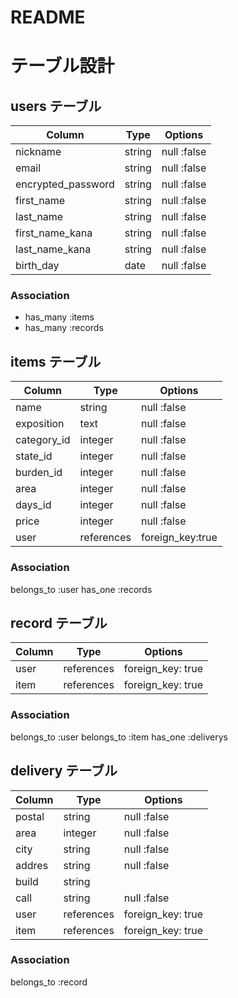 # README

# テーブル設計

## users テーブル

| Column             | Type   | Options     |
| ----------------   | ------ | ------------|
| nickname           | string | null :false |
| email              | string | null :false |
| encrypted_password | string | null :false |
| first_name         | string | null :false |
| last_name          | string | null :false |
| first_name_kana    | string | null :false |
| last_name_kana     | string | null :false |
| birth_day          | date   | null :false |

### Association
- has_many :items
- has_many :records

## items テーブル

| Column        |  Type        | Options          |
| ----------    | ------------ | ---------------- |
| name          | string       | null :false      |
| exposition    | text         | null :false      |
| category_id   | integer      | null :false      |
| state_id      | integer      | null :false      |
| burden_id     | integer      | null :false      |
| area          | integer      | null :false      |
| days_id       | integer      | null :false      |
| price         | integer      | null :false      |
| user          | references   | foreign_key:true |

### Association
  belongs_to :user
  has_one :records

## record テーブル

| Column  | Type       | Options           |
| ------  | ---------- | ------------------|
| user    | references | foreign_key: true |
| item    | references | foreign_key: true |

### Association
  belongs_to :user
  belongs_to :item
  has_one :deliverys

## delivery テーブル

| Column     | Type       | Options           |
| ---------- | -----------| ----------------- |
| postal     | string     | null :false       |
| area       | integer    | null :false       |
| city       | string     | null :false       |
| addres     | string     | null :false       |
| build      | string     |                   |
| call       | string     | null :false       |
| user       | references | foreign_key: true |
| item       | references | foreign_key: true |

### Association
 belongs_to :record